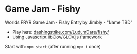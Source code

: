 Game Jam - Fishy
============================

Worlds FRVR Game Jam - Fishy Entry by Jimbly - "Name TBD"

* Play here: [dashingstrike.com/LudumDare/fishy/](http://www.dashingstrike.com/LudumDare/fishy/)
* Using [Javascript libGlov/GLOV.js framework](https://github.com/Jimbly/glovjs)

Start with: `npm start` (after running `npm i` once)
